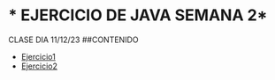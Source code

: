 # * EJERCICIO  DE JAVA SEMANA 2*

CLASE DIA 11/12/23
##CONTENIDO
- [Ejercicio1](Holamundo.java)
- [Ejercicio2](SumaProducto.java)
